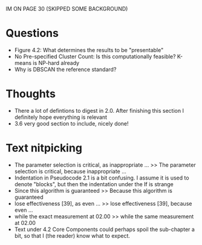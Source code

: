 IM ON PAGE 30 (SKIPPED SOME BACKGROUND)

# Questions
- Figure 4.2: What determines the results to be "presentable"
- No Pre-specified Cluster Count: Is this computationally feasible? K-means is NP-hard already
- Why is DBSCAN the reference standard?

# Thoughts
- There a lot of defintions to digest in 2.0. After finishing this section I definitely hope everything is relevant
- 3.6 very good section to include, nicely done!

# Text nitpicking
- The parameter selection is critical, as inappropriate ... >> The parameter selection is critical, because inappropriate ...
- Indentation in Pseudocode 2.1 is a bit confusing. I assume it is used to denote "blocks", but then the indentation under the If is strange
- Since this algorithm is guaranteed >> Because this algorithm is guaranteed
- lose effectiveness [39], as even ... >>  lose effectiveness [39], because even ... 
- while the exact measurement at 02.00 >> while the same measurement at 02.00 
- Text under 4.2 Core Components could perhaps spoil the sub-chapter a bit, so that I (the reader) know what to expect.
